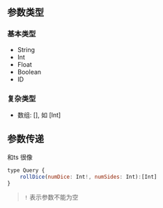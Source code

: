 ## 参数类型

### 基本类型

- String
- Int
- Float
- Boolean
- ID



### 复杂类型

- 数组: [], 如 [Int]







## 参数传递

和ts 很像

```js
type Query {
	rollDice(numDice: Int!, numSides: Int):[Int]
}
```

> `!` 表示参数不能为空

